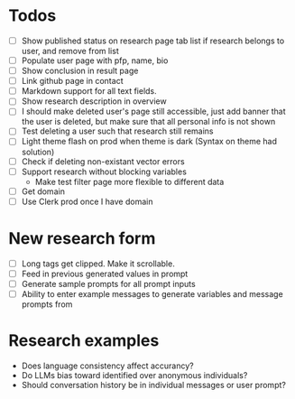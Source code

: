 # Todos

- [ ] Show published status on research page tab list if research belongs to user, and remove from list
- [ ] Populate user page with pfp, name, bio
- [ ] Show conclusion in result page
- [ ] Link github page in contact
- [ ] Markdown support for all text fields.
- [ ] Show research description in overview
- [ ] I should make deleted user's page still accessible, just add banner that the user is deleted, but make sure that all personal info is not shown
- [ ] Test deleting a user such that research still remains
- [ ] Light theme flash on prod when theme is dark (Syntax on theme had solution)
- [ ] Check if deleting non-existant vector errors
- [ ] Support research without blocking variables
    - Make test filter page more flexible to different data
- [ ] Get domain
- [ ] Use Clerk prod once I have domain

# New research form

- [ ] Long tags get clipped. Make it scrollable.
- [ ] Feed in previous generated values in prompt
- [ ] Generate sample prompts for all prompt inputs
- [ ] Ability to enter example messages to generate variables and message prompts from

# Research examples

- Does language consistency affect accurancy?
- Do LLMs bias toward identified over anonymous individuals?
- Should conversation history be in individual messages or user prompt?
